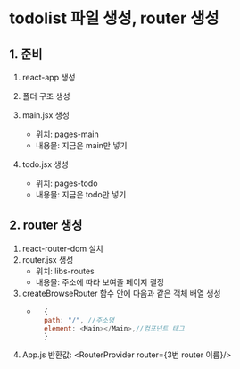 # todolist 파일 생성, router 생성

## 1. 준비

1. react-app 생성
2. 폴더 구조 생성
3. main.jsx 생성

    - 위치: pages-main
    - 내용물: 지금은 main만 넣기

4. todo.jsx 생성

    - 위치: pages-todo
    - 내용물: 지금은 todo만 넣기

## 2. router 생성

1. react-router-dom 설치
2. router.jsx 생성
    - 위치: libs-routes
    - 내용물: 주소에 따라 보여줄 페이지 결정
3. createBrowseRouter 함수 안에 다음과 같은 객체 배열 생성
    - ```javascript
        {
        path: "/", //주소명
        element: <Main></Main>,//컴포넌트 태그
        }
      ```
4. App.js 반환값: <RouterProvider router={3번 router 이름}/>

